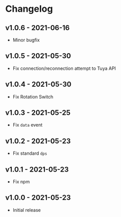# Changelog

## v1.0.6 - 2021-06-16
- Minor bugfix

## v1.0.5 - 2021-05-30
- Fix connection/reconnection attempt to Tuya API

## v1.0.4 - 2021-05-30
- Fix Rotation Switch

## v1.0.3 - 2021-05-25
- Fix `data` event

## v1.0.2 - 2021-05-23
- Fix standard `dps`

## v1.0.1 - 2021-05-23
- Fix npm

## v1.0.0 - 2021-05-23
- Initial release